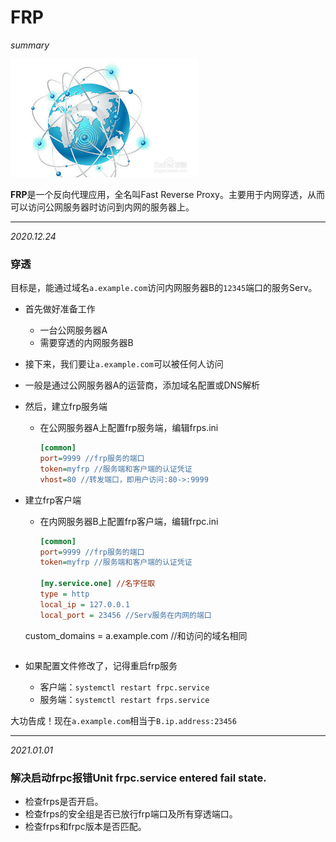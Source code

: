 # FRP

*summary*

<img src="FRP.assets/image-20201224101638100.png" alt="image-20201224101638100" style="zoom:60%;" />

**FRP**是一个反向代理应用，全名叫Fast Reverse Proxy。主要用于内网穿透，从而可以访问公网服务器时访问到内网的服务器上。

---

*2020.12.24*

### 穿透

目标是，能通过域名`a.example.com`访问内网服务器B的`12345`端口的服务Serv。

- 首先做好准备工作
  - 一台公网服务器A
  - 需要穿透的内网服务器B
- 接下来，我们要让`a.example.com`可以被任何人访问
  
- 一般是通过公网服务器A的运营商，添加域名配置或DNS解析
  
- 然后，建立frp服务端

  - 在公网服务器A上配置frp服务端，编辑frps.ini

    ``` ini
    [common]
    port=9999 //frp服务的端口
    token=myfrp //服务端和客户端的认证凭证
    vhost=80 //转发端口，即用户访问:80->:9999
    ```

- 建立frp客户端

  - 在内网服务器B上配置frp客户端，编辑frpc.ini

    ``` ini
    [common]
    port=9999 //frp服务的端口
    token=myfrp //服务端和客户端的认证凭证
    
    [my.service.one] //名字任取
    type = http
    local_ip = 127.0.0.1
    local_port = 23456 //Serv服务在内网的端口
  custom_domains = a.example.com //和访问的域名相同
    ```

- 如果配置文件修改了，记得重启frp服务
  - 客户端：`systemctl restart frpc.service`
  - 服务端：`systemctl restart frps.service`

大功告成！现在`a.example.com`相当于`B.ip.address:23456`

---

*2021.01.01*

### 解决启动frpc报错Unit frpc.service entered fail state.

- 检查frps是否开启。
- 检查frps的安全组是否已放行frp端口及所有穿透端口。
- 检查frps和frpc版本是否匹配。

